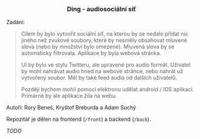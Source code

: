<h3 align="center">Ding - audiosociální síť</h3>

Zadání:
> Cílem by bylo vytvořit sociální síť, na kterou by se nedalo 
> přidat nic jiného než zvukové soubory, které by nesměly obsahovat
> mluvené slova (nebo by množství bylo omezené). Mluvená slova by 
> se automaticky filtrovala. Aplikace by byla webová stránka.
> 
> UI by bylo ve stylu Twitteru, ale upravené pro audio formát. Uživatel 
> by mohl nahrávat audio hned na webové stránce, nebo nahrát už vytvořený 
> soubor. Měl by také feed audia od dalších uživatelů.
>
> Později bychom mohli pomocí elektronu udělat android / IOS aplikaci. 
> Primárně by ale aplikace žila na webu.

Autoři: Rory Beneš, Kryštof Breburda a Adam Suchý

Repozitář je dělen na frontend (`/front`) a backend (`/back`).

*TODO*
